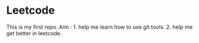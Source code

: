 # Leetcode

This is my first repo. Aim : 1. help me learn how to use git tools. 2. help me get better in leetcode.
